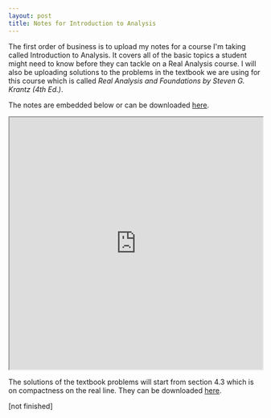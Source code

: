 ```yaml
---
layout: post
title: Notes for Introduction to Analysis
---
```


The first order of business is to upload my notes for a course I'm taking called Introduction to Analysis. It covers all of the basic topics a student might need to know before they can tackle on a Real Analysis course. I will also be uploading solutions to the problems in the textbook we are using for this course which is called <em>Real Analysis and Foundations by Steven G. Krantz (4th Ed.)</em>.

The notes are embedded below or can be downloaded [here](https://github.com/anmolbhullar/anmolbhullar.github.io/tree/master/notes).
<iframe src="https://drive.google.com/file/d/0B_F-4YnSC7qdUlBGbWZFZDM2bW8/preview" width="100%" height="500em"></iframe>


The solutions of the textbook problems will start from section 4.3 which is on compactness on the real line. They can be downloaded [here](https://github.com/anmolbhullar/anmolbhullar.github.io/tree/master/solutions/krantz).


[not finished]